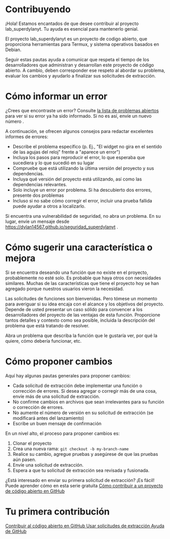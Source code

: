 # Contribuyendo

¡Hola! Estamos encantados de que desee contribuir al proyecto lab_superdylanyt. Tu ayuda es esencial para mantenerlo genial.

El proyecto lab_superdylanyt es un proyecto de codigo abierto, que proporciona herramientas para Termux, y sistema operativos basados en Debian.

Seguir estas pautas ayuda a comunicar que respeta el tiempo de los desarrolladores que administran y desarrollan este proyecto de código abierto. A cambio, deben corresponder ese respeto al abordar su problema, evaluar los cambios y ayudarlo a finalizar sus solicitudes de extracción.

# Cómo informar un error

¿Crees que encontraste un error? Consulte <a href="https://github.com/dylan14567/lab_superdylanyt/issues">la lista de problemas abiertos </a> para ver si su error ya ha sido informado. Si no es así, envíe un nuevo número .

A continuación, se ofrecen algunos consejos para redactar excelentes informes de errores:

* Describe el problema específico (p. Ej., "El widget no gira en el sentido de las agujas del reloj" frente a "aparece un error")
* Incluya los pasos para reproducir el error, lo que esperaba que sucediera y lo que sucedió en su lugar
* Compruebe que está utilizando la última versión del proyecto y sus dependencias.
* Incluya qué versión del proyecto está utilizando, así como las dependencias relevantes.
* Solo incluye un error por problema. Si ha descubierto dos errores, presente dos problemas
* Incluso si no sabe cómo corregir el error, incluir una prueba fallida puede ayudar a otros a localizarlo.

Si encuentra una vulnerabilidad de seguridad, no abra un problema. En su lugar, envíe un mensaje desde <a href="https://dylan14567.github.io/seguridad_superdylanyt">https://dylan14567.github.io/seguridad_superdylanyt </a> .

# Cómo sugerir una característica o mejora

Si se encuentra deseando una función que no existe en el proyecto, probablemente no esté solo. Es probable que haya otros con necesidades similares. Muchas de las características que tiene el proyecto hoy se han agregado porque nuestros usuarios vieron la necesidad.

Las solicitudes de funciones son bienvenidas. Pero tómese un momento para averiguar si su idea encaja con el alcance y los objetivos del proyecto. Depende de usted presentar un caso sólido para convencer a los desarrolladores del proyecto de las ventajas de esta función. Proporcione tantos detalles y contexto como sea posible, incluida la descripción del problema que está tratando de resolver.

Abra un problema que describa la función que le gustaría ver, por qué la quiere, cómo debería funcionar, etc.

# Cómo proponer cambios

Aquí hay algunas pautas generales para proponer cambios:

* Cada solicitud de extracción debe implementar una función o corrección de errores. Si desea agregar o corregir más de una cosa, envíe más de una solicitud de extracción.
* No confirme cambios en archivos que sean irrelevantes para su función o corrección de errores.
* No aumente el número de versión en su solicitud de extracción (se modificará antes del lanzamiento)
* Escribe un buen mensaje de confirmación

En un nivel alto, el proceso para proponer cambios es:

1. Clonar el proyecto
2. Crea una nueva rama: ``` git checkout -b my-branch-name ```
3. Realice su cambio, agregue pruebas y asegúrese de que las pruebas aún pasen.
4. Envíe una solicitud de extracción.
5. Espera a que tu solicitud de extracción sea revisada y fusionada.

¿Está interesado en enviar su primera solicitud de extracción? ¡Es fácil! Puede aprender cómo en esta serie gratuita <a href="https://egghead.io/series/how-to-contribute-to-an-open-source-project-on-github">Cómo contribuir a un proyecto de código abierto en GitHub</a>

# Tu primera contribución

<a href="https://guides.github.com/activities/contributing-to-open-source/">Contribuir al código abierto en GitHub </a>
<a href="https://help.github.com/articles/using-pull-requests/">Usar solicitudes de extracción </a>
<a href="https://help.github.com/">Ayuda de GitHub </a>


